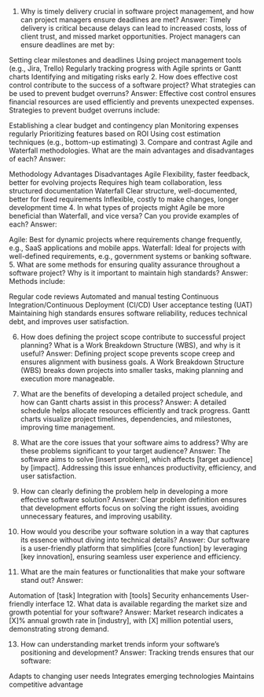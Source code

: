 1. Why is timely delivery crucial in software project management, and how can project managers ensure deadlines are met?
Answer: Timely delivery is critical because delays can lead to increased costs, loss of client trust, and missed market opportunities. Project managers can ensure deadlines are met by:

Setting clear milestones and deadlines
Using project management tools (e.g., Jira, Trello)
Regularly tracking progress with Agile sprints or Gantt charts
Identifying and mitigating risks early
2. How does effective cost control contribute to the success of a software project? What strategies can be used to prevent budget overruns?
Answer: Effective cost control ensures financial resources are used efficiently and prevents unexpected expenses. Strategies to prevent budget overruns include:

Establishing a clear budget and contingency plan
Monitoring expenses regularly
Prioritizing features based on ROI
Using cost estimation techniques (e.g., bottom-up estimating)
3. Compare and contrast Agile and Waterfall methodologies. What are the main advantages and disadvantages of each?
Answer:

Methodology	Advantages	Disadvantages
Agile	Flexibility, faster feedback, better for evolving projects	Requires high team collaboration, less structured documentation
Waterfall	Clear structure, well-documented, better for fixed requirements	Inflexible, costly to make changes, longer development time
4. In what types of projects might Agile be more beneficial than Waterfall, and vice versa? Can you provide examples of each?
Answer:

Agile: Best for dynamic projects where requirements change frequently, e.g., SaaS applications and mobile apps.
Waterfall: Ideal for projects with well-defined requirements, e.g., government systems or banking software.
5. What are some methods for ensuring quality assurance throughout a software project? Why is it important to maintain high standards?
Answer:
Methods include:

Regular code reviews
Automated and manual testing
Continuous Integration/Continuous Deployment (CI/CD)
User acceptance testing (UAT)
Maintaining high standards ensures software reliability, reduces technical debt, and improves user satisfaction.

6. How does defining the project scope contribute to successful project planning? What is a Work Breakdown Structure (WBS), and why is it useful?
Answer:
Defining project scope prevents scope creep and ensures alignment with business goals. A Work Breakdown Structure (WBS) breaks down projects into smaller tasks, making planning and execution more manageable.

7. What are the benefits of developing a detailed project schedule, and how can Gantt charts assist in this process?
Answer:
A detailed schedule helps allocate resources efficiently and track progress. Gantt charts visualize project timelines, dependencies, and milestones, improving time management.

8. What are the core issues that your software aims to address? Why are these problems significant to your target audience?
Answer:
The software aims to solve [insert problem], which affects [target audience] by [impact]. Addressing this issue enhances productivity, efficiency, and user satisfaction.

9. How can clearly defining the problem help in developing a more effective software solution?
Answer:
Clear problem definition ensures that development efforts focus on solving the right issues, avoiding unnecessary features, and improving usability.

10. How would you describe your software solution in a way that captures its essence without diving into technical details?
Answer:
Our software is a user-friendly platform that simplifies [core function] by leveraging [key innovation], ensuring seamless user experience and efficiency.

11. What are the main features or functionalities that make your software stand out?
Answer:

Automation of [task]
Integration with [tools]
Security enhancements
User-friendly interface
12. What data is available regarding the market size and growth potential for your software?
Answer:
Market research indicates a [X]% annual growth rate in [industry], with [X] million potential users, demonstrating strong demand.

13. How can understanding market trends inform your software’s positioning and development?
Answer:
Tracking trends ensures that our software:

Adapts to changing user needs
Integrates emerging technologies
Maintains competitive advantage
